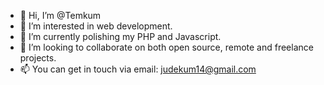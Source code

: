 - 👋 Hi, I’m @Temkum
- 👀 I’m interested in web development.
- 🌱 I’m currently polishing my PHP and Javascript.
- 💞️ I’m looking to collaborate on both open source, remote and freelance projects.
- 📫 You can get in touch via email: judekum14@gmail.com

<!---
Temkum/Temkum is a ✨ special ✨ repository because its `README.md` (this file) appears on your GitHub profile.
You can click the Preview link to take a look at your changes.
--->
